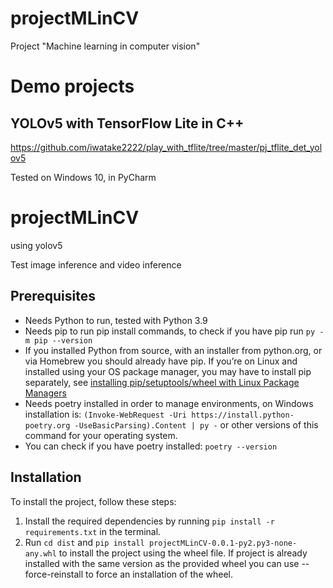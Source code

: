 # projectMLinCV
Project "Machine learning in computer vision"

# Demo projects

## YOLOv5 with TensorFlow Lite in C++
https://github.com/iwatake2222/play_with_tflite/tree/master/pj_tflite_det_yolov5


Tested on Windows 10, in PyCharm

# projectMLinCV
using yolov5

Test image inference and video inference

## Prerequisites

 - Needs Python to run, tested with Python 3.9
 - Needs pip to run pip install commands, to check if you have pip run `py -m pip --version`
 - If you installed Python from source, with an installer from python.org, or via Homebrew you should already have pip. If you’re on Linux and installed using your OS package manager, you may have to install pip separately, see [installing pip/setuptools/wheel with Linux Package Managers](https://packaging.python.org/en/latest/guides/installing-using-linux-tools/)
 - Needs poetry installed in order to manage environments, on Windows installation is: `(Invoke-WebRequest -Uri https://install.python-poetry.org -UseBasicParsing).Content | py -` or other versions of this command for your operating system.  
 - You can check if you have poetry installed: `poetry --version`

## Installation

To install the project, follow these steps:

1. Install the required dependencies by running `pip install -r requirements.txt` in the terminal.
2. Run `cd dist` and `pip install projectMLinCV-0.0.1-py2.py3-none-any.whl` to install the project using the wheel file. If project is already installed with the same version as the provided wheel you can use --force-reinstall to force an installation of the wheel.






